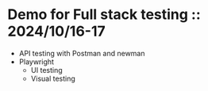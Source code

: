# Demo for Full stack testing :: 2024/10/16-17
* API testing with Postman and newman
* Playwright
  * UI testing
  * Visual testing 
